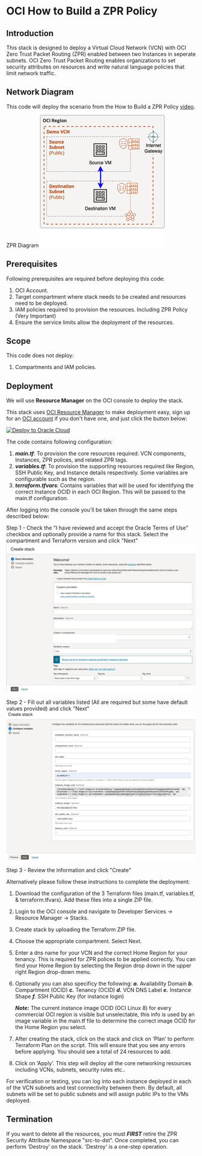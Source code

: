 # OCI How to Build a ZPR Policy

## Introduction

This stack is designed to deploy a Virtual Cloud Network (VCN) with OCI Zero Trust Packet Routing (ZPR) enabled between two Instances in seperate subnets. OCI Zero Trust Packet Routing enables organizations to set security attributes on resources and write natural language policies that limit network traffic.

## Network Diagram

This code will deploy the scenario from the How to Build a ZPR Policy [video].

ZPR Diagram
![ZPR_Design](images/design.png)

## Prerequisites

Following prerequisites are required before deploying this code:
1.	OCI Account.
2.	Target compartment where stack needs to be created and resources need to be deployed.
3.	IAM policies required to provision the resources. Including ZPR Policy (Very Important)
4.	Ensure the service limits allow the deployment of the resources.

## Scope

This code does not deploy:

1.	Compartments and IAM policies.

## Deployment

We will use **Resource Manager** on the OCI console to deploy the stack.

This stack uses [OCI Resource Manager](https://docs.cloud.oracle.com/iaas/Content/ResourceManager/Concepts/resourcemanager.htm) to make deployment easy, sign up for an [OCI account](https://cloud.oracle.com/en_US/tryit) if you don't have one, and just click the button below:

[![Deploy to Oracle Cloud](https://oci-resourcemanager-plugin.plugins.oci.oraclecloud.com/latest/deploy-to-oracle-cloud.svg)](https://cloud.oracle.com/resourcemanager/stacks/create?region=home&zipUrl=https://github.com/oracle-quickstart/oci-security-networking/tree/main/Networking/Automations/oci-how-to-build-a-zpr-policy/Resource-Manager/oci-how-to-build-a-zpr-policy.zip)

The code contains following configuration:

1. **_main.tf_**: To provision the core resources required: VCN components, Instances, ZPR polices, and related ZPR tags.
2. **_variables.tf_**: To provision the supporting resources required like Region, SSH Public Key, and Instance details respectively. Some variables are configurable such as the region.
3. **_terraform.tfvars_**: Contains variables that will be used for identifying the correct Instance OCID in each OCI Region. This will be passed to the main.tf configuration.

After logging into the console you'll be taken through the same steps described below:

Step 1 - Check the "I have reviewed and accept the Oracle Terms of Use" checkbox and optionally provide a name for this stack. Select the compartment and Terraform version and click "Next"
![Stack Step 1](images/Stack%201.png)

Step 2 - Fill out all variables listed (All are required but some have default values provided) and click "Next"
![Stacke Step 2](images/Stack%202.png)

Step 3 - Review the information and click "Create"

Alternatively please follow these instructions to complete the deployment:

1.	Download the configuration of the 3 Terraform files (main.tf, variables.tf, & terraform.tfvars). Add these files into a single ZIP file.
3.	Login to the OCI console and navigate to Developer Services -> Resource Manager -> Stacks.
4.	Create stack by uploading the Terraform ZIP file.
5.	Choose the appropriate compartment. Select Next.
6.  Enter a dns name for your VCN and the correct Home Region for your tenancy. This is required for ZPR polices to be applied correctly. You can find your Home Region by selecting the Region drop down in the upper right Region drop-down menu.
7.	Optionally you can also specificy the following:
    **_a._** Availability Domain
    **_b._** Compartment (OCID)
    **_c._** Tenancy (OCID)
    **_d._** VCN DNS Label
    **_e._** Instance Shape
    **_f._** SSH Public Key (for instance login)

    **_Note:_** The current instance image OCID (OCI Linux 8) for every commercial OCI region is visible but unselectable, this info is used by an image variable in the main.tf file to determine the correct image OCID for the Home Region you select.
7.	After creating the stack, click on the stack and click on ‘Plan’ to perform Terraform Plan on the script. This will ensure that you see any errors before applying. You should see a total of 24 resources to add.
8.	Click on ‘Apply’. This step will deploy all the core networking resources including VCNs, subnets, security rules etc..

For verification or testing, you can log into each instance deployed in each of the VCN subnets and test connectivity between them. By default, all subnets will be set to public subnets and will assign public IPs to the VMs deployed.

## Termination

If you want to delete all the resources, you must **_FIRST_** retire the ZPR Security Attribute Namespace "src-to-dst". Once completed, you can perform ‘Destroy’ on the stack. 'Destroy' is a one-step operation.


<!-- Links reference section -->
[changelog]: https://github.com/oracle-terraform-modules/terraform-oci-vcn/blob/main/CHANGELOG.adoc
[contributing]: https://github.com/oracle-terraform-modules/terraform-oci-vcn/blob/main/CONTRIBUTING.adoc
[contributors]: https://github.com/oracle-terraform-modules/terraform-oci-vcn/blob/main/CONTRIBUTORS.adoc
[docs]: https://github.com/oracle-terraform-modules/terraform-oci-vcn/tree/main/docs

[blog]: https://www.ateam-oracle.com/post/vcn-with-multiple-cidr-ranges
[video]: https://www.youtube.com/watch?v=f8utDRAe8ag

[oci]: https://cloud.oracle.com/cloud-infrastructure
[oci_documentation]: https://docs.cloud.oracle.com/iaas/Content/home.htm

[oracle]: https://www.oracle.com
[prerequisites]: https://github.com/oracle-terraform-modules/terraform-oci-vcn/blob/main/docs/prerequisites.adoc

[quickstart]: https://github.com/oracle-terraform-modules/terraform-oci-vcn/blob/main/docs/quickstart.adoc
[here]: https://github.com/oracle-quickstart/oci-vcn-multiple-cidrs/Resource-Manager
[terraform]: https://www.terraform.io
[terraform_oci]: https://www.terraform.io/docs/providers/oci/index.html
<!-- Links reference section -->
